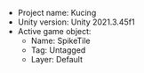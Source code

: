 <!-- UNITY CODE ASSIST INSTRUCTIONS START -->
- Project name: Kucing
- Unity version: Unity 2021.3.45f1
- Active game object:
  - Name: SpikeTile
  - Tag: Untagged
  - Layer: Default
<!-- UNITY CODE ASSIST INSTRUCTIONS END -->